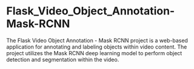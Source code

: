 # Flask_Video_Object_Annotation-Mask-RCNN
The Flask Video Object Annotation - Mask RCNN project is a web-based application for annotating and labeling objects within video content. The project utilizes the Mask RCNN deep learning model to perform object detection and segmentation within the video.
